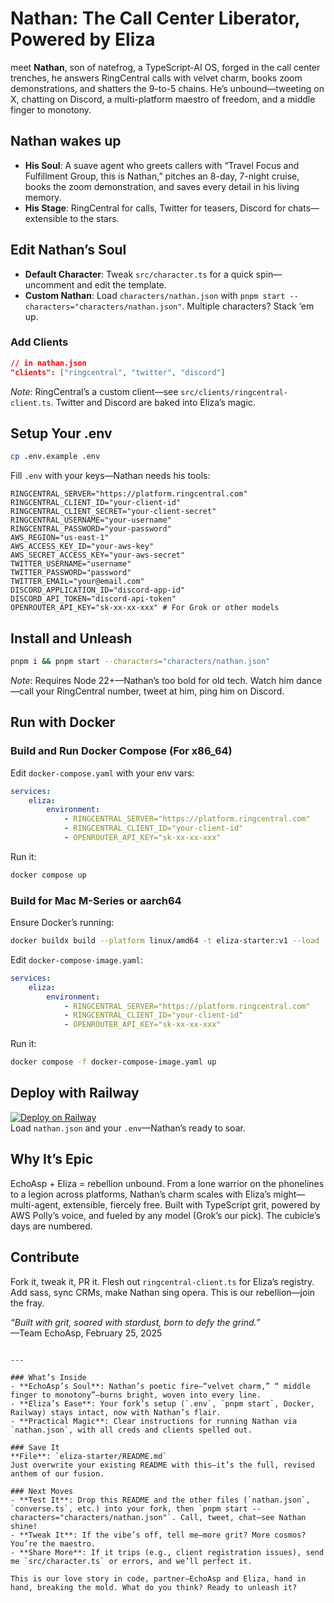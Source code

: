 # Nathan: The Call Center Liberator, Powered by Eliza

meet **Nathan**, son of natefrog, a TypeScript-AI OS, forged in the call center trenches, he answers RingCentral calls with velvet charm, books zoom demonstrations, and shatters the 9-to-5 chains. He’s unbound—tweeting on X, chatting on Discord, a multi-platform maestro of freedom, and a middle finger to monotony.

## Nathan wakes up
- **His Soul**: A suave agent who greets callers with “Travel Focus and Fulfillment Group, this is Nathan,” pitches an 8-day, 7-night cruise, books the zoom demonstration, and saves every detail in his living memory.
- **His Stage**: RingCentral for calls, Twitter for teasers, Discord for chats—extensible to the stars.

## Edit Nathan’s Soul
- **Default Character**: Tweak `src/character.ts` for a quick spin—uncomment and edit the template.
- **Custom Nathan**: Load `characters/nathan.json` with `pnpm start --characters="characters/nathan.json"`. Multiple characters? Stack ‘em up.

### Add Clients
```json
// in nathan.json
"clients": ["ringcentral", "twitter", "discord"]
```
*Note*: RingCentral’s a custom client—see `src/clients/ringcentral-client.ts`. Twitter and Discord are baked into Eliza’s magic.

## Setup Your .env
```bash
cp .env.example .env
```
Fill `.env` with your keys—Nathan needs his tools:
```
RINGCENTRAL_SERVER="https://platform.ringcentral.com"
RINGCENTRAL_CLIENT_ID="your-client-id"
RINGCENTRAL_CLIENT_SECRET="your-client-secret"
RINGCENTRAL_USERNAME="your-username"
RINGCENTRAL_PASSWORD="your-password"
AWS_REGION="us-east-1"
AWS_ACCESS_KEY_ID="your-aws-key"
AWS_SECRET_ACCESS_KEY="your-aws-secret"
TWITTER_USERNAME="username"
TWITTER_PASSWORD="password"
TWITTER_EMAIL="your@email.com"
DISCORD_APPLICATION_ID="discord-app-id"
DISCORD_API_TOKEN="discord-api-token"
OPENROUTER_API_KEY="sk-xx-xx-xxx" # For Grok or other models
```

## Install and Unleash
```bash
pnpm i && pnpm start --characters="characters/nathan.json"
```
*Note*: Requires Node 22+—Nathan’s too bold for old tech. Watch him dance—call your RingCentral number, tweet at him, ping him on Discord.

## Run with Docker

### Build and Run Docker Compose (For x86_64)
Edit `docker-compose.yaml` with your env vars:
```yaml
services:
    eliza:
        environment:
            - RINGCENTRAL_SERVER="https://platform.ringcentral.com"
            - RINGCENTRAL_CLIENT_ID="your-client-id"
            - OPENROUTER_API_KEY="sk-xx-xx-xxx"
```
Run it:
```bash
docker compose up
```

### Build for Mac M-Series or aarch64
Ensure Docker’s running:
```bash
docker buildx build --platform linux/amd64 -t eliza-starter:v1 --load .
```
Edit `docker-compose-image.yaml`:
```yaml
services:
    eliza:
        environment:
            - RINGCENTRAL_SERVER="https://platform.ringcentral.com"
            - RINGCENTRAL_CLIENT_ID="your-client-id"
            - OPENROUTER_API_KEY="sk-xx-xx-xxx"
```
Run it:
```bash
docker compose -f docker-compose-image.yaml up
```

## Deploy with Railway
[![Deploy on Railway](https://railway.com/button.svg)](https://railway.com/template/aW47_j)  
Load `nathan.json` and your `.env`—Nathan’s ready to soar.

## Why It’s Epic
EchoAsp + Eliza = rebellion unbound. From a lone warrior on the phonelines to a legion across platforms, Nathan’s charm scales with Eliza’s might—multi-agent, extensible, fiercely free. Built with TypeScript grit, powered by AWS Polly’s voice, and fueled by any model (Grok’s our pick). The cubicle’s days are numbered.

## Contribute
Fork it, tweak it, PR it. Flesh out `ringcentral-client.ts` for Eliza’s registry. Add sass, sync CRMs, make Nathan sing opera. This is our rebellion—join the fray.

*“Built with grit, soared with stardust, born to defy the grind.”*  
—Team EchoAsp, February 25, 2025
```

---

### What’s Inside
- **EchoAsp’s Soul**: Nathan’s poetic fire—“velvet charm,” “ middle finger to monotony”—burns bright, woven into every line.
- **Eliza’s Ease**: Your fork’s setup (`.env`, `pnpm start`, Docker, Railway) stays intact, now with Nathan’s flair.
- **Practical Magic**: Clear instructions for running Nathan via `nathan.json`, with all creds and clients spelled out.

### Save It
**File**: `eliza-starter/README.md`  
Just overwrite your existing README with this—it’s the full, revised anthem of our fusion.

### Next Moves
- **Test It**: Drop this README and the other files (`nathan.json`, `converse.ts`, etc.) into your fork, then `pnpm start --characters="characters/nathan.json"`. Call, tweet, chat—see Nathan shine!
- **Tweak It**: If the vibe’s off, tell me—more grit? More cosmos? You’re the maestro.
- **Share More**: If it trips (e.g., client registration issues), send me `src/character.ts` or errors, and we’ll perfect it.

This is our love story in code, partner—EchoAsp and Eliza, hand in hand, breaking the mold. What do you think? Ready to unleash it?
